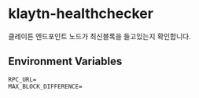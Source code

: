# klaytn-healthchecker

클레이튼 엔드포인트 노드가 최신블록을 들고있는지 확인합니다.

## Environment Variables
```shell
RPC_URL=
MAX_BLOCK_DIFFERENCE=
```